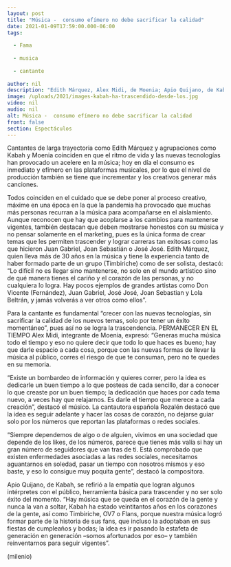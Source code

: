 ```yaml
---
layout: post
title: "Música -  consumo efímero no debe sacrificar la calidad"
date: 2021-01-09T17:59:00.000-06:00
tags:
  
  - Fama
  
  - musica
  
  - cantante
  
author: nil
description: "Edith Márquez, Alex Midi, de Moenia; Apio Quijano, de Kabah, y Rozalén destacan la importancia de adaptarse a la evolución de la industria con el fin de mantenerse vigentes. "
image: /uploads/2021/images-kabah-ha-trascendido-desde-los.jpg
video: nil
audio: nil
alt: Música -  consumo efímero no debe sacrificar la calidad
front: false
section: Espectáculos
---
```


Cantantes de larga trayectoria como Edith Márquez y agrupaciones como Kabah y Moenia coinciden en que el ritmo de vida y las nuevas tecnologías han provocado un acelere en la música; hoy en día el consumo es inmediato y efímero en las plataformas musicales, por lo que el nivel de producción también se tiene que incrementar y los creativos generar más canciones. 

Todos coinciden en el cuidado que se debe poner al proceso creativo, máxime en una época en la que la pandemia ha provocado que muchas más personas recurran a la música para acompañarse en el aislamiento. Aunque reconocen que hay que acoplarse a los cambios para mantenerse vigentes, también destacan que deben mostrarse honestos con su música y no pensar solamente en el marketing, pues es la única forma de crear temas que les permiten trascender y lograr carreras tan exitosas como las que hicieron Juan Gabriel, Joan Sebastián o José José. Edith Márquez, quien lleva más de 30 años en la música y tiene la experiencia tanto de haber formado parte de un grupo (Timbiriche) como de ser solista, destacó: “Lo difícil no es llegar sino mantenerse, no solo en el mundo artístico sino de qué manera tienes el cariño y el corazón de las personas, y no cualquiera lo logra. Hay pocos ejemplos de grandes artistas como Don Vicente (Fernández), Juan Gabriel, José José, Joan Sebastian y Lola Beltrán, y jamás volverás a ver otros como ellos”. 

Para la cantante es fundamental “crecer con las nuevas tecnologías, sin sacrificar la calidad de los nuevos temas, solo por tener un éxito momentáneo”, pues así no se logra la trascendencia. PERMANECER EN EL TIEMPO Alex Midi, integrante de Moenia, expresó: “Generas mucha música todo el tiempo y eso no quiere decir que todo lo que haces es bueno; hay que darle espacio a cada cosa, porque con las nuevas formas de llevar la música al público, corres el riesgo de que te consuman, pero no te quedes en su memoria. 

“Existe un bombardeo de información y quieres correr, pero la idea es dedicarle un buen tiempo a lo que posteas de cada sencillo, dar a conocer lo que creaste por un buen tiempo; la dedicación que haces por cada tema nuevo, a veces hay que relajarnos. Es darle el tiempo que merece a cada creación”, destacó el músico. La cantautora española Rozalén destacó que la idea es seguir adelante y hacer las cosas de corazón, no dejarse guiar solo por los números que reportan las plataformas o redes sociales. 

“Siempre dependemos de algo o de alguien, vivimos en una sociedad que depende de los likes, de los números, parece que tienes más valía si hay un gran número de seguidores que van tras de ti. Está comprobado que existen enfermedades asociadas a las redes sociales, necesitamos aguantarnos en soledad, pasar un tiempo con nosotros mismos y eso baste, y eso lo consigue muy poquita gente”, destacó la compositora. 

Apio Quijano, de Kabah, se refirió a la empatía que logran algunos intérpretes con el público, herramienta básica para trascender y no ser solo éxito del momento. “Hay música que se queda en el corazón de la gente y nunca la van a soltar, Kabah ha estado veintitantos años en los corazones de la gente, así como Timbiriche, OV7 o Flans, porque nuestra música logró formar parte de la historia de sus fans, que incluso la adoptaban en sus fiestas de cumpleaños y bodas; la idea es ir pasando la estafeta de generación en generación –somos afortunados por eso– y también reinventarnos para seguir vigentes”. 

(milenio)